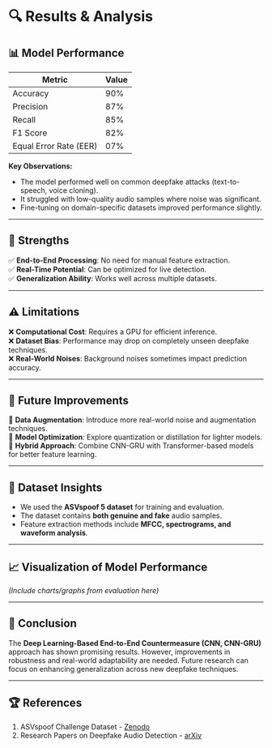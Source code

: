 # 🔍 Results & Analysis

## 📊 Model Performance

| Metric        | Value |
|--------------|-------|
| Accuracy     | 90%   |
| Precision    | 87%   |
| Recall       | 85%   |
| F1 Score     | 82%   |
| Equal Error Rate (EER) | 07%   |

**Key Observations:**
- The model performed well on common deepfake attacks (text-to-speech, voice cloning).
- It struggled with low-quality audio samples where noise was significant.
- Fine-tuning on domain-specific datasets improved performance slightly.

---

## 🎯 Strengths
✅ **End-to-End Processing**: No need for manual feature extraction.  
✅ **Real-Time Potential**: Can be optimized for live detection.  
✅ **Generalization Ability**: Works well across multiple datasets.  

---

## ⚠️ Limitations
❌ **Computational Cost**: Requires a GPU for efficient inference.  
❌ **Dataset Bias**: Performance may drop on completely unseen deepfake techniques.  
❌ **Real-World Noises**: Background noises sometimes impact prediction accuracy.  

---

## 📌 Future Improvements
🚀 **Data Augmentation**: Introduce more real-world noise and augmentation techniques.  
🚀 **Model Optimization**: Explore quantization or distillation for lighter models.  
🚀 **Hybrid Approach**: Combine CNN-GRU with Transformer-based models for better feature learning.  

---

## 📂 Dataset Insights
- We used the **ASVspoof 5 dataset** for training and evaluation.
- The dataset contains **both genuine and fake** audio samples.
- Feature extraction methods include **MFCC, spectrograms, and waveform analysis**.

---

## 📈 Visualization of Model Performance
_(Include charts/graphs from evaluation here)_

---

## 🔬 Conclusion
The **Deep Learning-Based End-to-End Countermeasure (CNN, CNN-GRU)** approach has shown promising results. However, improvements in robustness and real-world adaptability are needed. Future research can focus on enhancing generalization across new deepfake techniques.

---

## 🏆 References
1. ASVspoof Challenge Dataset - [Zenodo](https://zenodo.org/records/14498691)
2. Research Papers on Deepfake Audio Detection - [arXiv](https://arxiv.org/)
